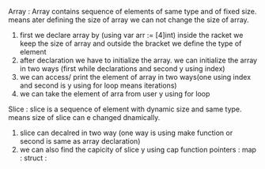 Array :
Array contains sequence of elements of same type and of fixed size. means ater defining the size of array we can not change the size of array.
1. first we declare array by (using var arr := [4]int) inside the racket we keep the size of array and outside the bracket we define the type of element
2. after declaration we have to initialize the array. we can initialize the array in two ways (first while declarations and second y using index)
3. we can access/ print the element of array in two ways(one  using index and second is y using for loop means iterations)
4. we can take the element of arra from user y using for loop

Slice :
slice is a sequence of element with dynamic size and same type. means size of slice can e changed  dnamically.
1. slice can decalred in two way (one way is using make function or second is  same as array declaration)
2. we can also find the capicity of slice y using cap function
pointers :
map :
struct :
